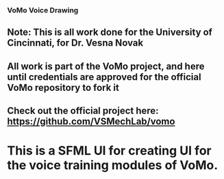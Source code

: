### VoMo Voice Drawing

## Note: This is all work done for the University of Cincinnati, for Dr. Vesna Novak
## All work is part of the VoMo project, and here until credentials are approved for the official VoMo repository to fork it
## Check out the official project here: https://github.com/VSMechLab/vomo

# This is a SFML UI for creating UI for the voice training modules of VoMo.


